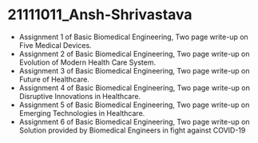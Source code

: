 # 21111011_Ansh-Shrivastava
- Assignment 1 of Basic Biomedical Engineering, Two page write-up on Five Medical Devices.
- Assignment 2 of Basic Biomedical Engineering, Two page write-up on Evolution of Modern Health Care System.
- Assignment 3 of Basic Biomedical Engineering, Two page write-up on Future of Healthcare.
- Assignment 4 of Basic Biomedical Engineering, Two page write-up on Disruptive Innovations in Healthcare.
- Assignment 5 of Basic Biomedical Engineering, Two page write-up on Emerging Technologies in Healthcare.
- Assignment 6 of Basic Biomedical Engineering, Two page write-up on Solution provided by Biomedical Engineers in fight against COVID-19
